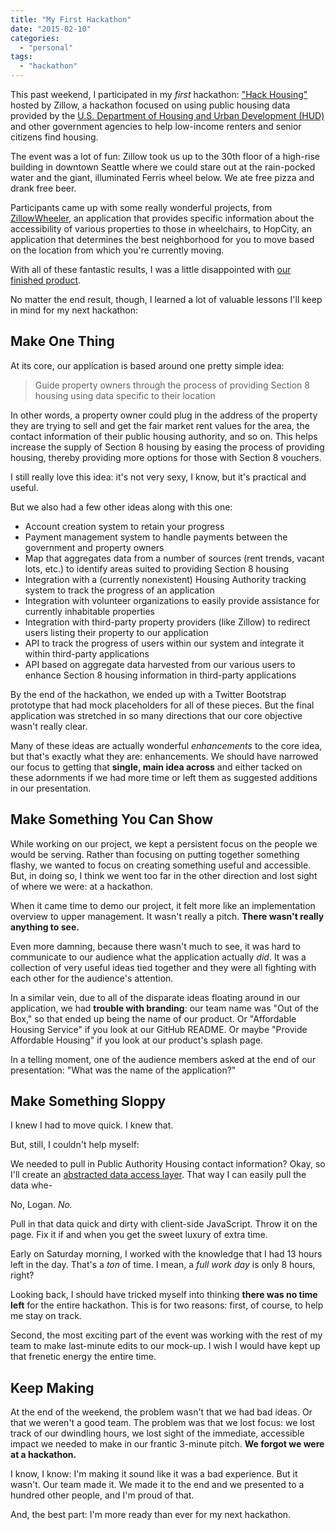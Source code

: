 ```yaml
---
title: "My First Hackathon"
date: "2015-02-10"
categories: 
  - "personal"
tags: 
  - "hackathon"
---
```


This past weekend, I participated in my _first_ hackathon: ["Hack Housing"](http://www.data.gov/local/hackhousing) hosted by Zillow, a hackathon focused on using public housing data provided by the [U.S. Department of Housing and Urban Development (HUD)](http://zillowhack.hud.opendata.arcgis.com/) and other government agencies to help low-income renters and senior citizens find housing.

The event was a lot of fun: Zillow took us up to the 30th floor of a high-rise building in downtown Seattle where we could stare out at the rain-pocked water and the giant, illuminated Ferris wheel below. We ate free pizza and drank free beer.

Participants came up with some really wonderful projects, from [ZillowWheeler](https://github.com/kvsurii/ZillowWheeler), an application that provides specific information about the accessibility of various properties to those in wheelchairs, to HopCity, an application that determines the best neighborhood for you to move based on the location from which you're currently moving.

With all of these fantastic results, I was a little disappointed with [our finished product](https://github.com/HackHousing-OutOfTheBox/hack-housing-out-of-the-box).

No matter the end result, though, I learned a lot of valuable lessons I'll keep in mind for my next hackathon:

## Make One Thing

At its core, our application is based around one pretty simple idea:

> Guide property owners through the process of providing Section 8 housing using data specific to their location

In other words, a property owner could plug in the address of the property they are trying to sell and get the fair market rent values for the area, the contact information of their public housing authority, and so on. This helps increase the supply of Section 8 housing by easing the process of providing housing, thereby providing more options for those with Section 8 vouchers.

I still really love this idea: it's not very sexy, I know, but it's practical and useful.

But we also had a few other ideas along with this one:

- Account creation system to retain your progress
- Payment management system to handle payments between the government and property owners
- Map that aggregates data from a number of sources (rent trends, vacant lots, etc.) to identify areas suited to providing Section 8 housing
- Integration with a (currently nonexistent) Housing Authority tracking system to track the progress of an application
- Integration with volunteer organizations to easily provide assistance for currently inhabitable properties
- Integration with third-party property providers (like Zillow) to redirect users listing their property to our application
- API to track the progress of users within our system and integrate it within third-party applications
- API based on aggregate data harvested from our various users to enhance Section 8 housing information in third-party applications

By the end of the hackathon, we ended up with a Twitter Bootstrap prototype that had mock placeholders for all of these pieces. But the final application was stretched in so many directions that our core objective wasn't really clear.

Many of these ideas are actually wonderful _enhancements_ to the core idea, but that's exactly what they are: enhancements. We should have narrowed our focus to getting that **single, main idea across** and either tacked on these adornments if we had more time or left them as suggested additions in our presentation.

## Make Something You Can Show

While working on our project, we kept a persistent focus on the people we would be serving. Rather than focusing on putting together something flashy, we wanted to focus on creating something useful and accessible. But, in doing so, I think we went too far in the other direction and lost sight of where we were: at a hackathon.

When it came time to demo our project, it felt more like an implementation overview to upper management. It wasn't really a pitch. **There wasn't really anything to see.**

Even more damning, because there wasn't much to see, it was hard to communicate to our audience what the application actually _did_. It was a collection of very useful ideas tied together and they were all fighting with each other for the audience's attention.

In a similar vein, due to all of the disparate ideas floating around in our application, we had **trouble with branding**: our team name was "Out of the Box," so that ended up being the name of our product. Or "Affordable Housing Service" if you look at our GitHub README. Or maybe "Provide Affordable Housing" if you look at our product's splash page.

In a telling moment, one of the audience members asked at the end of our presentation: "What was the name of the application?"

## Make Something Sloppy

I knew I had to move quick. I knew that.

But, still, I couldn't help myself:

We needed to pull in Public Authority Housing contact information? Okay, so I'll create an [abstracted data access layer](https://github.com/HackHousing-OutOfTheBox/hack-housing-out-of-the-box/blob/master/HackHousingOutOfTheBox.Services/PublicHousingAuthorityInfoService.cs). That way I can easily pull the data whe-

No, Logan. _No._

Pull in that data quick and dirty with client-side JavaScript. Throw it on the page. Fix it if and when you get the sweet luxury of extra time.

Early on Saturday morning, I worked with the knowledge that I had 13 hours left in the day. That's a _ton_ of time. I mean, a _full work day_ is only 8 hours, right?

Looking back, I should have tricked myself into thinking **there was no time left** for the entire hackathon. This is for two reasons: first, of course, to help me stay on track.

Second, the most exciting part of the event was working with the rest of my team to make last-minute edits to our mock-up. I wish I would have kept up that frenetic energy the entire time.

## Keep Making

At the end of the weekend, the problem wasn't that we had bad ideas. Or that we weren't a good team. The problem was that we lost focus: we lost track of our dwindling hours, we lost sight of the immediate, accessible impact we needed to make in our frantic 3-minute pitch. **We forgot we were at a hackathon.**

I know, I know: I'm making it sound like it was a bad experience. But it wasn't. Our team made it. We made it to the end and we presented to a hundred other people, and I'm proud of that.

And, the best part: I'm more ready than ever for my next hackathon.
